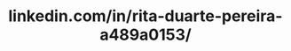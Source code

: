 ---
title: linkedin.com/in/rita-duarte-pereira-a489a0153/
link: https://www.linkedin.com/in/rita-duarte-pereira-a489a0153/
link-title: LinkedIn
---